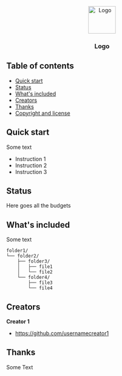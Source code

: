 <p align="center">
  <a href="https://example.com/">
    <img src="https://via.placeholder.com/72" alt="Logo" width=72 height=72 class="center">
  </a>

  <h3 align="center">Logo</h3>
</p>


## Table of contents

- [Quick start](#quick-start)
- [Status](#status)
- [What's included](#whats-included)
- [Creators](#creators)
- [Thanks](#thanks)
- [Copyright and license](#copyright-and-license)


## Quick start

Some text

- Instruction 1
- Instruction 2
- Instruction 3

## Status

Here goes all the budgets

## What's included

Some text

```text
folder1/
└── folder2/
    ├── folder3/
    │   ├── file1
    │   └── file2
    └── folder4/
        ├── file3
        └── file4
```

## Creators

**Creator 1**

- <https://github.com/usernamecreator1>

## Thanks

Some Text
